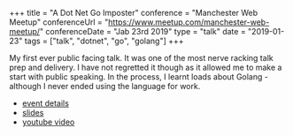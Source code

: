 +++
title =  "A Dot Net Go Imposter"
conference = "Manchester Web Meetup"
conferenceUrl = "https://www.meetup.com/manchester-web-meetup/"
conferenceDate = "Jab 23rd 2019"
type = "talk"
date = "2019-01-23"
tags = ["talk", "dotnet", "go", "golang"]
+++

My first ever public facing talk. It was one of the most nerve racking talk prep and delivery. I have not regretted it though as it allowed me to make a start with public speaking. In the process, I learnt loads about Golang - although I never ended using the language for work.

- [event details](https://www.meetup.com/manchester-web-meetup/events/257988741/)
- [slides](https://www.beautiful.ai/player/-MZCABNK2u6PNZcKyX7H/A-NET-Go-Imposter-Mcr-Web-Meetup-Jan-23-2019)
- [youtube video](https://youtu.be/rc-Z02mDKag)
